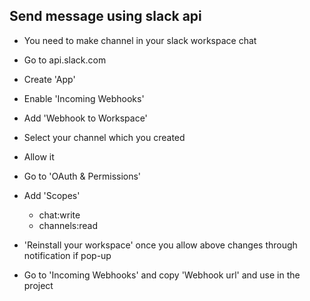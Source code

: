 ## Send message using slack api

- You need to make channel in your slack workspace chat 
- Go to api.slack.com
- Create 'App'
- Enable 'Incoming Webhooks'
- Add 'Webhook to Workspace'
- Select your channel which you created
- Allow it
- Go to 'OAuth & Permissions'
- Add 'Scopes' 
    - chat:write
    - channels:read
    
- 'Reinstall your workspace' once you allow above changes through notification if pop-up

- Go to 'Incoming Webhooks' and copy 'Webhook url' and use in the project